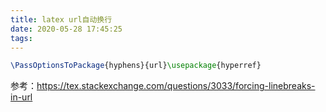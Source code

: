 ```yaml
---
title: latex url自动换行
date: 2020-05-28 17:45:25
tags:
---
```


```tex
\PassOptionsToPackage{hyphens}{url}\usepackage{hyperref}
```

参考：<https://tex.stackexchange.com/questions/3033/forcing-linebreaks-in-url>

